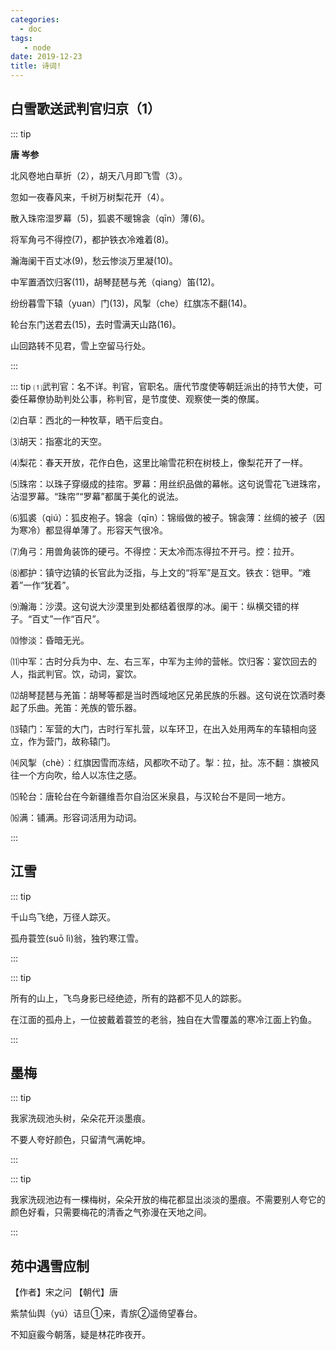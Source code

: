 ```yaml
---
categories:
  - doc
tags:
   - node
date: 2019-12-23
title: 诗词!
---
```


## 白雪歌送武判官归京（1）

::: tip

**唐 岑参**

北风卷地白草折（2），胡天八月即飞雪（3）。

忽如一夜春风来，千树万树梨花开（4）。

散入珠帘湿罗幕（5)，狐裘不暖锦衾（qīn）薄(6)。

将军角弓不得控(7)，都护铁衣冷难着(8)。

瀚海阑干百丈冰(9)，愁云惨淡万里凝(10)。

中军置酒饮归客(11)，胡琴琵琶与羌（qiang）笛(12)。

纷纷暮雪下辕（yuan）门(13)，风掣（che）红旗冻不翻(14)。

轮台东门送君去(15)，去时雪满天山路(16)。

山回路转不见君，雪上空留马行处。

:::

::: tip
⑴武判官：名不详。判官，官职名。唐代节度使等朝廷派出的持节大使，可委任幕僚协助判处公事，称判官，是节度使、观察使一类的僚属。

⑵白草：西北的一种牧草，晒干后变白。

⑶胡天：指塞北的天空。

⑷梨花：春天开放，花作白色，这里比喻雪花积在树枝上，像梨花开了一样。

⑸珠帘：以珠子穿缀成的挂帘。罗幕：用丝织品做的幕帐。这句说雪花飞进珠帘，沾湿罗幕。“珠帘”“罗幕”都属于美化的说法。

⑹狐裘（qiú）：狐皮袍子。锦衾（qīn）：锦缎做的被子。锦衾薄：丝绸的被子（因为寒冷）都显得单薄了。形容天气很冷。

⑺角弓：用兽角装饰的硬弓。不得控：天太冷而冻得拉不开弓。控：拉开。

⑻都护：镇守边镇的长官此为泛指，与上文的“将军”是互文。铁衣：铠甲。“难着”一作“犹着”。

⑼瀚海：沙漠。这句说大沙漠里到处都结着很厚的冰。阑干：纵横交错的样子。“百丈”一作“百尺”。

⑽惨淡：昏暗无光。

⑾中军：古时分兵为中、左、右三军，中军为主帅的营帐。饮归客：宴饮回去的人，指武判官。饮，动词，宴饮。

⑿胡琴琵琶与羌笛：胡琴等都是当时西域地区兄弟民族的乐器。这句说在饮酒时奏起了乐曲。羌笛：羌族的管乐器。

⒀辕门：军营的大门，古时行军扎营，以车环卫，在出入处用两车的车辕相向竖立，作为营门，故称辕门。

⒁风掣（chè）：红旗因雪而冻结，风都吹不动了。掣：拉，扯。冻不翻：旗被风往一个方向吹，给人以冻住之感。

⒂轮台：唐轮台在今新疆维吾尔自治区米泉县，与汉轮台不是同一地方。

⒃满：铺满。形容词活用为动词。

:::

## 江雪

::: tip

千山鸟飞绝，万径人踪灭。

孤舟蓑笠(suō lì)翁，独钓寒江雪。

:::

::: tip

所有的山上，飞鸟身影已经绝迹，所有的路都不见人的踪影。

在江面的孤舟上，一位披戴着蓑笠的老翁，独自在大雪覆盖的寒冷江面上钓鱼。

:::


## 墨梅

::: tip

我家洗砚池头树，朵朵花开淡墨痕。

不要人夸好颜色，只留清气满乾坤。

:::

::: tip

我家洗砚池边有一棵梅树，朵朵开放的梅花都显出淡淡的墨痕。不需要别人夸它的颜色好看，只需要梅花的清香之气弥漫在天地之间。

:::

## 苑中遇雪应制

【作者】宋之问 【朝代】唐

紫禁仙舆（yú）诘旦①来，青旂②遥倚望春台。

不知庭霰今朝落，疑是林花昨夜开。

